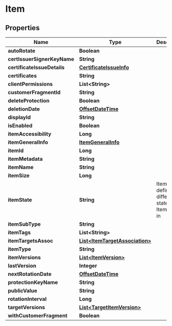 

# Item

## Properties

Name | Type | Description | Notes
------------ | ------------- | ------------- | -------------
**autoRotate** | **Boolean** |  |  [optional]
**certIssuerSignerKeyName** | **String** |  |  [optional]
**certificateIssueDetails** | [**CertificateIssueInfo**](CertificateIssueInfo.md) |  |  [optional]
**certificates** | **String** |  |  [optional]
**clientPermissions** | **List&lt;String&gt;** |  |  [optional]
**customerFragmentId** | **String** |  |  [optional]
**deleteProtection** | **Boolean** |  |  [optional]
**deletionDate** | [**OffsetDateTime**](OffsetDateTime.md) |  |  [optional]
**displayId** | **String** |  |  [optional]
**isEnabled** | **Boolean** |  |  [optional]
**itemAccessibility** | **Long** |  |  [optional]
**itemGeneralInfo** | [**ItemGeneralInfo**](ItemGeneralInfo.md) |  |  [optional]
**itemId** | **Long** |  |  [optional]
**itemMetadata** | **String** |  |  [optional]
**itemName** | **String** |  |  [optional]
**itemSize** | **Long** |  |  [optional]
**itemState** | **String** | ItemState defines the different states an Item can be in |  [optional]
**itemSubType** | **String** |  |  [optional]
**itemTags** | **List&lt;String&gt;** |  |  [optional]
**itemTargetsAssoc** | [**List&lt;ItemTargetAssociation&gt;**](ItemTargetAssociation.md) |  |  [optional]
**itemType** | **String** |  |  [optional]
**itemVersions** | [**List&lt;ItemVersion&gt;**](ItemVersion.md) |  |  [optional]
**lastVersion** | **Integer** |  |  [optional]
**nextRotationDate** | [**OffsetDateTime**](OffsetDateTime.md) |  |  [optional]
**protectionKeyName** | **String** |  |  [optional]
**publicValue** | **String** |  |  [optional]
**rotationInterval** | **Long** |  |  [optional]
**targetVersions** | [**List&lt;TargetItemVersion&gt;**](TargetItemVersion.md) |  |  [optional]
**withCustomerFragment** | **Boolean** |  |  [optional]



